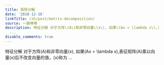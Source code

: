 ```yaml
---
title: 矩阵分解
date: '2018-12-16'
linkTitle: /zh/post/matrix-decomposition/
source: 一路嘿嘿
description: 特征分解 对于方阵\(A\)和非零向量\(x\), 如果\(Ax = \lambda x\),表征矩阵\(A\)乘以向量\(x\)后不改变向量的值，\(x\)称为
  ...
disable_comments: true
---
```

特征分解 对于方阵\(A\)和非零向量\(x\), 如果\(Ax = \lambda x\),表征矩阵\(A\)乘以向量\(x\)后不改变向量的值，\(x\)称为 ...
